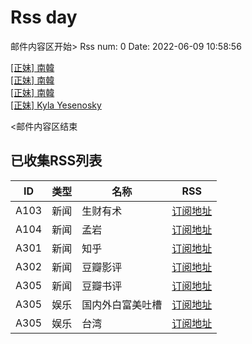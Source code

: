# Rss day

邮件内容区开始>
Rss num: 0  Date: 2022-06-09 10:58:56 <br/>

<a href='https://www.ptt.cc/bbs/Beauty/M.1654743358.A.65E.html'>[正妹] 南韓</a><br/>
<a href='https://www.ptt.cc/bbs/Beauty/M.1654742763.A.8D7.html'>[正妹] 南韓</a><br/>
<a href='https://www.ptt.cc/bbs/Beauty/M.1654742412.A.6FD.html'>[正妹] 南韓</a><br/>
<a href='https://www.ptt.cc/bbs/Beauty/M.1654741895.A.AED.html'>[正妹] Kyla Yesenosky</a><br/>


<邮件内容区结束

## 已收集RSS列表

| ID | 类型 | 名称  | RSS  |
| -- | -- | -- | -- | 
| A103  | 新闻 | 生财有术 | [订阅地址](https://scys.info/feed) |
| A104  | 新闻 | 孟岩  | [订阅地址](https://feedpress.me/wx-dreamytalks) |
| A301  | 新闻 | 知乎 | [订阅地址](https://www.zhihu.com/rss) |
| A302  | 新闻 | 豆瓣影评 | [订阅地址](https://www.douban.com/feed/review/movie) |
| A305  | 新闻 | 豆瓣书评 | [订阅地址](https://www.douban.com/feed/review/book) |
| A305  | 娱乐 | 国内外白富美吐槽 | [订阅地址](http://rsshub.v2fy.com:1200/weibo/user/5323541229) |
| A305  | 娱乐 | 台湾 | [订阅地址](https://www.ptt.cc/atom/beauty.xml) |
